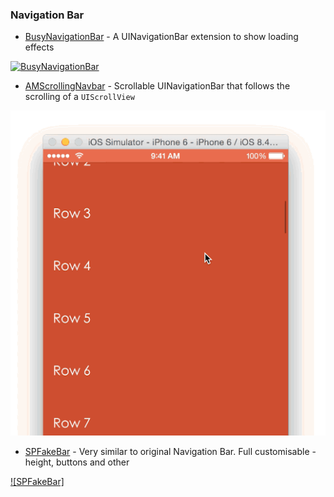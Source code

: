 ### Navigation Bar

* [BusyNavigationBar](https://github.com/gmertk/BusyNavigationBar) - A UINavigationBar extension to show loading effects

[![BusyNavigationBar](https://raw.githubusercontent.com/gmertk/BusyNavigationBar/master/Screenshots/gray_stripe.gif)](https://github.com/gmertk/BusyNavigationBar)

* [AMScrollingNavbar](https://github.com/andreamazz/AMScrollingNavbar) - Scrollable UINavigationBar that follows the scrolling of a `UIScrollView`

[![AMScrollingNavbar](https://raw.githubusercontent.com/andreamazz/AMScrollingNavbar/master/assets/screenshot.gif)](https://github.com/andreamazz/AMScrollingNavbar)

* [SPFakeBar](https://github.com/ivanvorobei/SPFakeBar) - Very similar to original Navigation Bar. Full customisable - height, buttons and other

[![SPFakeBar]](https://github.com/ivanvorobei/SPFakeBar)